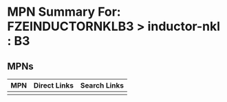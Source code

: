 



# MPN Summary For: FZEINDUCTORNKLB3 > inductor-nkl : B3

## MPNs
  

|MPN|Direct Links|Search Links|
| :--- | :--- | :--- |
||||
